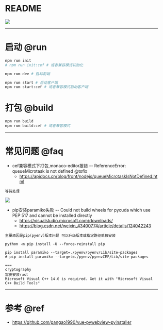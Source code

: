 # README

![](https://luo0412.oss-cn-hangzhou.aliyuncs.com/1655383884455-cEBK4fyndyKZ.png)

---

# 启动 @run

```bash
npm run init
# npm run init:cef # 或者兼容模式初始化

npm run dev # 启动前端

npm run start # 启动客户端
npm run start:cef # 或者兼容模式启动客户端
```

# 打包 @build

```bash
npm run build
npm run build:cef # 或者兼容模式
```

---

# 常见问题 @faq

- cef兼容模式下打包,monaco-editor报错 -- ReferenceError: queueMicrotask is not defined @tofix
  - https://apidocs.cn/blog/front/nodejs/queueMicrotaskIsNotDefined.html

```
等待处理
```

![](https://luo0412.oss-cn-hangzhou.aliyuncs.com/1655412225995-MZ4iFANKsaNb.png)

- pip安装paramiko失败 -- Could not build wheels for pycuda which use PEP 517 and cannot be installed directly
  - https://visualstudio.microsoft.com/downloads/
  - https://blog.csdn.net/weixin_43400774/article/details/124042243

```
主要原因是pip(pyenv)版本问题 可以升级版本或指定路径单独安装

python -m pip install -U --force-reinstall pip

pip install paramiko --target=./pyenv/pyenv/Lib/site-packages
# pip install paramiko --target=./pyenv/pyenvCEF/Lib/site-packages

===
cryptography
需要安装rust
Microsoft Visual C++ 14.0 is required. Get it with "Microsoft Visual C++ Build Tools"
```

---

# 参考 @ref

- https://github.com/pangao1990/vue-pywebview-pyinstaller